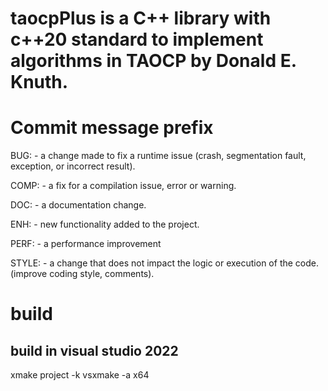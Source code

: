# taocpPlus is a C++ library with c++20 standard to implement algorithms in TAOCP by Donald E. Knuth. 


# Commit message prefix

 BUG:   - a change made to fix a runtime issue
            (crash, segmentation fault, exception, or incorrect result).

 COMP:  - a fix for a compilation issue, error or warning.

 DOC:   - a documentation change.

 ENH:   - new functionality added to the project.

 PERF:  - a performance improvement

 STYLE: - a change that does not impact the logic or execution of the code.(improve coding style, comments).


# build 
## build in visual studio 2022
xmake project -k vsxmake -a x64